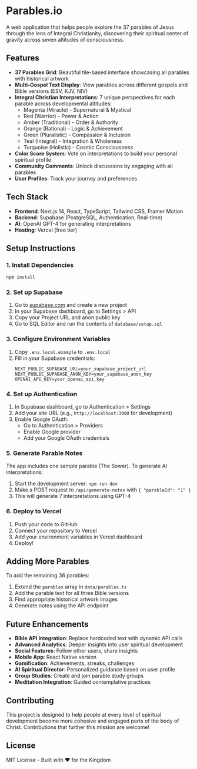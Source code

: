 # Parables.io

A web application that helps people explore the 37 parables of Jesus through the lens of Integral Christianity, discovering their spiritual center of gravity across seven altitudes of consciousness.

## Features

- **37 Parables Grid**: Beautiful tile-based interface showcasing all parables with historical artwork
- **Multi-Gospel Text Display**: View parables across different gospels and Bible versions (ESV, KJV, NIV)
- **Integral Christian Interpretations**: 7 unique perspectives for each parable across developmental altitudes:
  - Magenta (Miracle) - Supernatural & Mystical
  - Red (Warrior) - Power & Action  
  - Amber (Traditional) - Order & Authority
  - Orange (Rational) - Logic & Achievement
  - Green (Pluralistic) - Compassion & Inclusion
  - Teal (Integral) - Integration & Wholeness
  - Turquoise (Holistic) - Cosmic Consciousness
- **Color Score System**: Vote on interpretations to build your personal spiritual profile
- **Community Comments**: Unlock discussions by engaging with all parables
- **User Profiles**: Track your journey and preferences

## Tech Stack

- **Frontend**: Next.js 14, React, TypeScript, Tailwind CSS, Framer Motion
- **Backend**: Supabase (PostgreSQL, Authentication, Real-time)
- **AI**: OpenAI GPT-4 for generating interpretations
- **Hosting**: Vercel (free tier)

## Setup Instructions

### 1. Install Dependencies

```bash
npm install
```

### 2. Set up Supabase

1. Go to [supabase.com](https://supabase.com) and create a new project
2. In your Supabase dashboard, go to Settings > API
3. Copy your Project URL and anon public key
4. Go to SQL Editor and run the contents of `database/setup.sql`

### 3. Configure Environment Variables

1. Copy `.env.local.example` to `.env.local`
2. Fill in your Supabase credentials:
   ```
   NEXT_PUBLIC_SUPABASE_URL=your_supabase_project_url
   NEXT_PUBLIC_SUPABASE_ANON_KEY=your_supabase_anon_key
   OPENAI_API_KEY=your_openai_api_key
   ```

### 4. Set up Authentication

1. In Supabase dashboard, go to Authentication > Settings
2. Add your site URL (e.g., `http://localhost:3000` for development)
3. Enable Google OAuth:
   - Go to Authentication > Providers
   - Enable Google provider
   - Add your Google OAuth credentials

### 5. Generate Parable Notes

The app includes one sample parable (The Sower). To generate AI interpretations:

1. Start the development server: `npm run dev`
2. Make a POST request to `/api/generate-notes` with `{ "parableId": "1" }`
3. This will generate 7 interpretations using GPT-4

### 6. Deploy to Vercel

1. Push your code to GitHub
2. Connect your repository to Vercel
3. Add your environment variables in Vercel dashboard
4. Deploy!

## Adding More Parables

To add the remaining 36 parables:

1. Extend the `parables` array in `data/parables.ts`
2. Add the parable text for all three Bible versions
3. Find appropriate historical artwork images
4. Generate notes using the API endpoint

## Future Enhancements

- **Bible API Integration**: Replace hardcoded text with dynamic API calls
- **Advanced Analytics**: Deeper insights into user spiritual development
- **Social Features**: Follow other users, share insights
- **Mobile App**: React Native version
- **Gamification**: Achievements, streaks, challenges
- **AI Spiritual Director**: Personalized guidance based on user profile
- **Group Studies**: Create and join parable study groups
- **Meditation Integration**: Guided contemplative practices

## Contributing

This project is designed to help people at every level of spiritual development become more cohesive and engaged parts of the body of Christ. Contributions that further this mission are welcome!

## License

MIT License - Built with ❤️ for the Kingdom